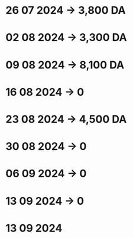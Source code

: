 # 26 07 2024 -> 3,800 DA

# 02 08 2024 -> 3,300 DA
# 09 08 2024 -> 8,100 DA
# 16 08 2024 -> 0
# 23 08 2024 -> 4,500 DA
# 30 08 2024 -> 0

# 06 09 2024 -> 0
# 13 09 2024 -> 0
# 13 09 2024


